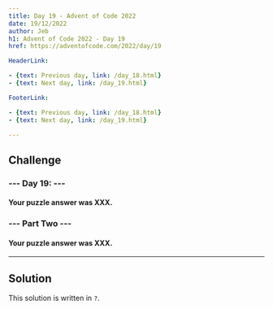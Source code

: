 ```yaml
---
title: Day 19 - Advent of Code 2022
date: 19/12/2022
author: Jeb
h1: Advent of Code 2022 - Day 19
href: https://adventofcode.com/2022/day/19

HeaderLink:

- {text: Previous day, link: /day_18.html}
- {text: Next day, link: /day_19.html}

FooterLink:

- {text: Previous day, link: /day_18.html}
- {text: Next day, link: /day_19.html}

---
```


## Challenge

### --- Day 19:  ---

#### Your puzzle answer was XXX.

### --- Part Two ---

#### Your puzzle answer was XXX.

---

## Solution

This solution is written in `?`.

````?

````

